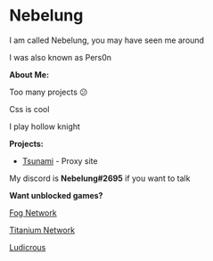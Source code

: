 # Nebelung
I am called Nebelung, you may have seen me around 

I was also known as Pers0n

**About Me:**

Too many projects :confused:

Css is cool

I play hollow knight

**Projects:**

- [Tsunami](https://github.com/FogNetwork/Tsunami) - Proxy site

My discord is **Nebelung#2695** if you want to talk

**Want unblocked games?**

[Fog Network](https://github.com/FogNetwork)

[Titanium Network](https://github.com/titaniumnetwork-dev)

[Ludicrous](https://github.com/LudicrousDevelopment)
